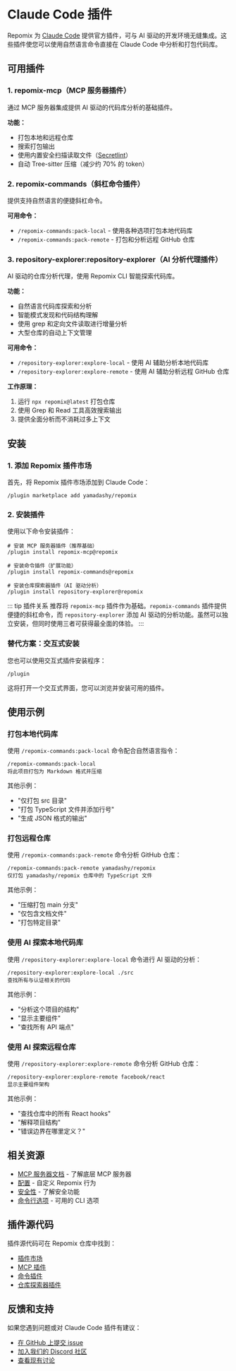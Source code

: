 # Claude Code 插件

Repomix 为 [Claude Code](https://docs.anthropic.com/en/docs/claude-code/overview) 提供官方插件，可与 AI 驱动的开发环境无缝集成。这些插件使您可以使用自然语言命令直接在 Claude Code 中分析和打包代码库。

## 可用插件

### 1. repomix-mcp（MCP 服务器插件）

通过 MCP 服务器集成提供 AI 驱动的代码库分析的基础插件。

**功能：**
- 打包本地和远程仓库
- 搜索打包输出
- 使用内置安全扫描读取文件（[Secretlint](https://github.com/secretlint/secretlint)）
- 自动 Tree-sitter 压缩（减少约 70% 的 token）

### 2. repomix-commands（斜杠命令插件）

提供支持自然语言的便捷斜杠命令。

**可用命令：**
- `/repomix-commands:pack-local` - 使用各种选项打包本地代码库
- `/repomix-commands:pack-remote` - 打包和分析远程 GitHub 仓库

### 3. repository-explorer:repository-explorer（AI 分析代理插件）

AI 驱动的仓库分析代理，使用 Repomix CLI 智能探索代码库。

**功能：**
- 自然语言代码库探索和分析
- 智能模式发现和代码结构理解
- 使用 grep 和定向文件读取进行增量分析
- 大型仓库的自动上下文管理

**可用命令：**
- `/repository-explorer:explore-local` - 使用 AI 辅助分析本地代码库
- `/repository-explorer:explore-remote` - 使用 AI 辅助分析远程 GitHub 仓库

**工作原理：**
1. 运行 `npx repomix@latest` 打包仓库
2. 使用 Grep 和 Read 工具高效搜索输出
3. 提供全面分析而不消耗过多上下文

## 安装

### 1. 添加 Repomix 插件市场

首先，将 Repomix 插件市场添加到 Claude Code：

```text
/plugin marketplace add yamadashy/repomix
```

### 2. 安装插件

使用以下命令安装插件：

```text
# 安装 MCP 服务器插件（推荐基础）
/plugin install repomix-mcp@repomix

# 安装命令插件（扩展功能）
/plugin install repomix-commands@repomix

# 安装仓库探索器插件（AI 驱动分析）
/plugin install repository-explorer@repomix
```

::: tip 插件关系
推荐将 `repomix-mcp` 插件作为基础。`repomix-commands` 插件提供便捷的斜杠命令，而 `repository-explorer` 添加 AI 驱动的分析功能。虽然可以独立安装，但同时使用三者可获得最全面的体验。
:::

### 替代方案：交互式安装

您也可以使用交互式插件安装程序：

```text
/plugin
```

这将打开一个交互式界面，您可以浏览并安装可用的插件。

## 使用示例

### 打包本地代码库

使用 `/repomix-commands:pack-local` 命令配合自然语言指令：

```text
/repomix-commands:pack-local
将此项目打包为 Markdown 格式并压缩
```

其他示例：
- "仅打包 src 目录"
- "打包 TypeScript 文件并添加行号"
- "生成 JSON 格式的输出"

### 打包远程仓库

使用 `/repomix-commands:pack-remote` 命令分析 GitHub 仓库：

```text
/repomix-commands:pack-remote yamadashy/repomix
仅打包 yamadashy/repomix 仓库中的 TypeScript 文件
```

其他示例：
- "压缩打包 main 分支"
- "仅包含文档文件"
- "打包特定目录"

### 使用 AI 探索本地代码库

使用 `/repository-explorer:explore-local` 命令进行 AI 驱动的分析：

```text
/repository-explorer:explore-local ./src
查找所有与认证相关的代码
```

其他示例：
- "分析这个项目的结构"
- "显示主要组件"
- "查找所有 API 端点"

### 使用 AI 探索远程仓库

使用 `/repository-explorer:explore-remote` 命令分析 GitHub 仓库：

```text
/repository-explorer:explore-remote facebook/react
显示主要组件架构
```

其他示例：
- "查找仓库中的所有 React hooks"
- "解释项目结构"
- "错误边界在哪里定义？"

## 相关资源

- [MCP 服务器文档](/guide/mcp-server) - 了解底层 MCP 服务器
- [配置](/guide/configuration) - 自定义 Repomix 行为
- [安全性](/guide/security) - 了解安全功能
- [命令行选项](/guide/command-line-options) - 可用的 CLI 选项

## 插件源代码

插件源代码可在 Repomix 仓库中找到：

- [插件市场](https://github.com/yamadashy/repomix/tree/main/.claude-plugin)
- [MCP 插件](https://github.com/yamadashy/repomix/tree/main/.claude/plugins/repomix-mcp)
- [命令插件](https://github.com/yamadashy/repomix/tree/main/.claude/plugins/repomix-commands)
- [仓库探索器插件](https://github.com/yamadashy/repomix/tree/main/.claude/plugins/repository-explorer)

## 反馈和支持

如果您遇到问题或对 Claude Code 插件有建议：

- [在 GitHub 上提交 issue](https://github.com/yamadashy/repomix/issues)
- [加入我们的 Discord 社区](https://discord.gg/wNYzTwZFku)
- [查看现有讨论](https://github.com/yamadashy/repomix/discussions)
